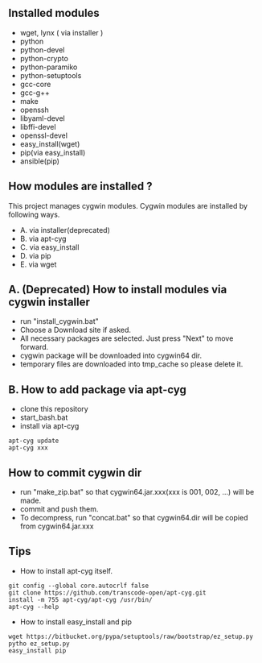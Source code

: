 Installed modules
-----------------

- wget, lynx ( via installer )
- python
- python-devel
- python-crypto
- python-paramiko
- python-setuptools
- gcc-core
- gcc-g++
- make
- openssh
- libyaml-devel
- libffi-devel
- openssl-devel
- easy_install(wget)
- pip(via easy_install)
- ansible(pip)

How modules are installed ?
---------------------------

This project manages cygwin modules. Cygwin modules are installed by following ways.
 
- A. via installer(deprecated)
- B. via apt-cyg
- C. via easy_install
- D. via pip
- E. via wget

A. (Deprecated) How to install modules via cygwin installer
--------------------------------------------
+ run "install_cygwin.bat"
+ Choose a Download site if asked.
+ All necessary packages are selected. Just press "Next" to move forward.
+ cygwin package will be downloaded into cygwin64 dir.
+ temporary files are downloaded into tmp_cache so please delete it.

B. How to add package via apt-cyg
------------------------------
+ clone this repository
+ start_bash.bat
+ install via apt-cyg
```
apt-cyg update
apt-cyg xxx
```

How to commit cygwin dir
------------------------
+ run "make_zip.bat" so that cygwin64.jar.xxx(xxx is 001, 002, ...) will be made.
+ commit and push them.
+ To decompress, run "concat.bat" so that cygwin64.dir will be copied from cygwin64.jar.xxx

Tips
----

- How to install apt-cyg itself.

```
git config --global core.autocrlf false
git clone https://github.com/transcode-open/apt-cyg.git
install -m 755 apt-cyg/apt-cyg /usr/bin/
apt-cyg --help
```

- How to install easy_install and pip

```
wget https://bitbucket.org/pypa/setuptools/raw/bootstrap/ez_setup.py 
pytho ez_setup.py
easy_install pip
```
